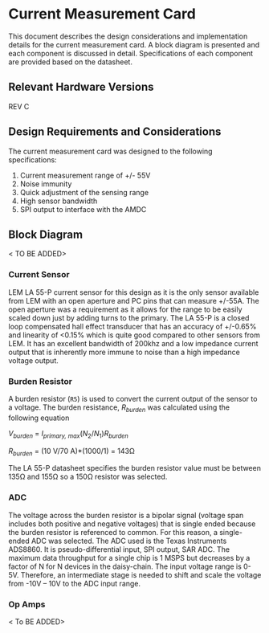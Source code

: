# Current Measurement Card

This document describes the design considerations and implementation details for the current measurement card. 
A block diagram is presented and each component is discussed in detail. Specifications of each component are provided based on the datasheet.

## Relevant Hardware Versions

REV C

## Design Requirements and Considerations

The current measurement card was designed to the following specifications:

1. Current measurement range of +/- 55V
2. Noise immunity
3. Quick adjustment of the sensing range
4. High sensor bandwidth
5. SPI output to interface with the AMDC

## Block Diagram

< TO BE ADDED>

### Current Sensor
LEM LA 55-P current sensor for this design as it is the only sensor available from LEM with an open aperture and PC pins that can measure +/-55A. 
The open aperture was a requirement as it allows for the range to be easily scaled down just by adding turns to the primary. 
The LA 55-P is a closed loop compensated hall effect transducer that has an accuracy of +/-0.65% and linearity of <0.15% which is quite good compared to other sensors from LEM. 
It has an excellent bandwidth of 200khz and a low impedance current output that is inherently more immune to noise than a high impedance voltage output. 

### Burden Resistor
A burden resistor (`R5`) is used to convert the current output of the sensor to a voltage. The burden resistance, _R_<sub>_burden_</sub> was calculated using the following equation

_V_<sub>_burden_</sub>  = _I_<sub>_primary, max_</sub>(_N_<sub>2</sub>/_N_<sub>1</sub>)_R_<sub>_burden_</sub>

_R_<sub>_burden_</sub>  = (10 V/70 A)*(1000/1) = 143Ω 

The LA 55-P datasheet specifies the burden resistor value must be between 135Ω and 155Ω so a 150Ω resistor was selected.


### ADC
The voltage across the burden resistor is a bipolar signal (voltage span includes both positive and negative voltages) that is single ended because the burden resistor is referenced to common. 
For this reason, a single-ended ADC was selected. The ADC used is the Texas Instruments ADS8860. It is pseudo-differential input, SPI output, SAR ADC. 
The maximum data throughput for a single chip is 1 MSPS but decreases by a factor of N for N devices in the daisy-chain. 
The input voltage range is 0-5V. Therefore, an intermediate stage is needed to shift and scale the voltage from -10V – 10V to the ADC input range.

### Op Amps

< To BE ADDED>




